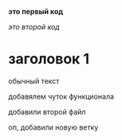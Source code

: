 **это первый код**

*это второй код*

# заголовок 1

обычный текст

добавялем чуток функционала

добавили второй файл

оп, добавили новую ветку